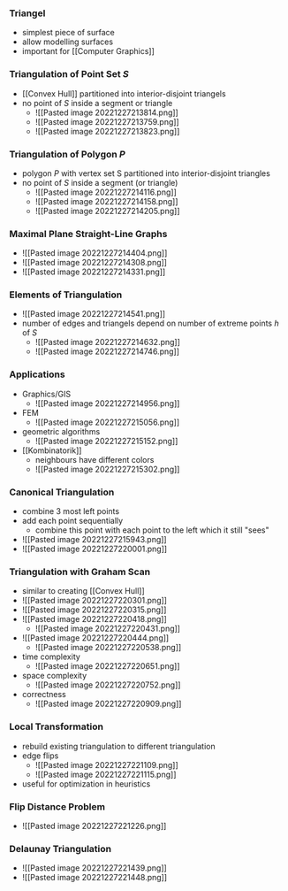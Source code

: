 ### Triangel
+ simplest piece of surface
+ allow modelling surfaces
+ important for [[Computer Graphics]]

### Triangulation of Point Set $S$
+ [[Convex Hull]] partitioned into interior-disjoint triangels
+ no point of $S$ inside a segment or triangle
	+ ![[Pasted image 20221227213814.png]]
	+ ![[Pasted image 20221227213759.png]]
	+ ![[Pasted image 20221227213823.png]]

### Triangulation of Polygon $P$
+ polygon $P$ with vertex set S partitioned into interior-disjoint triangles
+ no point of $S$ inside a segment (or triangle)
	+ ![[Pasted image 20221227214116.png]]
	+ ![[Pasted image 20221227214158.png]]
	+ ![[Pasted image 20221227214205.png]]

### Maximal Plane Straight-Line Graphs
+ ![[Pasted image 20221227214404.png]]
+ ![[Pasted image 20221227214308.png]]
+ ![[Pasted image 20221227214331.png]]

### Elements of Triangulation
+ ![[Pasted image 20221227214541.png]]
+ number of edges and triangels depend on number of extreme points $h$ of $S$
	+ ![[Pasted image 20221227214632.png]]
	+ ![[Pasted image 20221227214746.png]]

### Applications
+ Graphics/GIS
	+ ![[Pasted image 20221227214956.png]]
+ FEM
	+ ![[Pasted image 20221227215056.png]]
+ geometric algorithms
	+ ![[Pasted image 20221227215152.png]]
+ [[Kombinatorik]]
	+ neighbours have different colors
	+ ![[Pasted image 20221227215302.png]]

### Canonical Triangulation
+ combine 3 most left points
+ add each point sequentially
	+ combine this point with each point to the left which it still "sees"
+ ![[Pasted image 20221227215943.png]]
+ ![[Pasted image 20221227220001.png]]

### Triangulation with Graham Scan
+ similar to creating [[Convex Hull]]
+ ![[Pasted image 20221227220301.png]]
+  ![[Pasted image 20221227220315.png]]
+ ![[Pasted image 20221227220418.png]]
	+ ![[Pasted image 20221227220431.png]]
+ ![[Pasted image 20221227220444.png]]
	+ ![[Pasted image 20221227220538.png]]
+ time complexity
	+ ![[Pasted image 20221227220651.png]]
+ space complexity
	+ ![[Pasted image 20221227220752.png]]
+ correctness
	+ ![[Pasted image 20221227220909.png]]

### Local Transformation
+ rebuild existing triangulation to different triangulation
+ edge flips
	+ ![[Pasted image 20221227221109.png]]
	+ ![[Pasted image 20221227221115.png]]
+ useful for optimization in heuristics

### Flip Distance Problem
+ ![[Pasted image 20221227221226.png]]

### Delaunay Triangulation
+ ![[Pasted image 20221227221439.png]]
+ ![[Pasted image 20221227221448.png]]